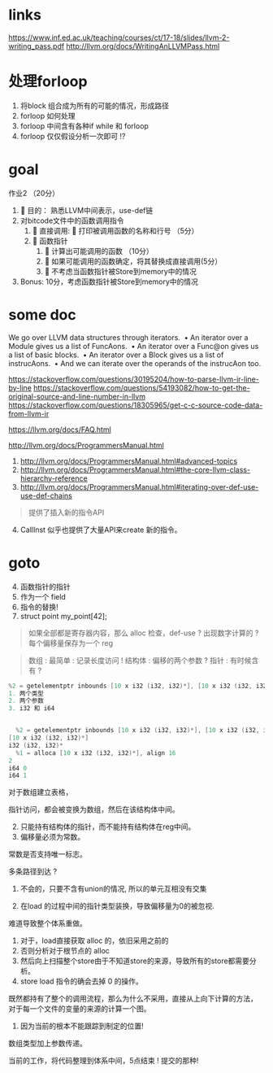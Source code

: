 # links
https://www.inf.ed.ac.uk/teaching/courses/ct/17-18/slides/llvm-2-writing_pass.pdf
http://llvm.org/docs/WritingAnLLVMPass.html

# 处理forloop
1. 将block 组合成为所有的可能的情况，形成路径
2. forloop 如何处理
3. forloop 中间含有各种if while 和 forloop
4. forloop 仅仅假设分析一次即可 !?



# goal
作业2 （20分）
1.  目的： 熟悉LLVM中间表示，use-def链
2. 对bitcode文件中的函数调用指令
    1.  直接调用:  打印被调用函数的名称和行号 （5分）
    2.  函数指针
        1.  计算出可能调用的函数 （10分）
        2.  如果可能调用的函数确定，将其替换成直接调用(5分）
        3.  不考虑当函数指针被Store到memory中的情况
3. Bonus: 10分，考虑函数指针被Store到memory中的情况

# some doc
We go over LLVM data structures through iterators. 
• An iterator over a Module gives us a list of FuncAons. 
• An iterator over a Func@on gives us a list of basic blocks. 
• An iterator over a Block gives us a list of instrucAons. 
• And we can iterate over the operands of the instrucAon too.

https://stackoverflow.com/questions/30195204/how-to-parse-llvm-ir-line-by-line
https://stackoverflow.com/questions/54193082/how-to-get-the-original-source-and-line-number-in-llvm
https://stackoverflow.com/questions/18305965/get-c-c-source-code-data-from-llvm-ir

https://llvm.org/docs/FAQ.html


http://llvm.org/docs/ProgrammersManual.html
1. http://llvm.org/docs/ProgrammersManual.html#advanced-topics
2. http://llvm.org/docs/ProgrammersManual.html#the-core-llvm-class-hierarchy-reference
3. http://llvm.org/docs/ProgrammersManual.html#iterating-over-def-use-use-def-chains
> 提供了插入新的指令API

4. CallInst 似乎也提供了大量API来create 新的指令。

# goto
4. 函数指针的指针
5. 作为一个 field 
4. 指令的替换!
5. struct point my_point[42];


> 如果全部都是寄存器内容，那么 alloc 检查，def-use 
> ? 出现数字计算的 ? 每个偏移量保存为一个 reg

> 数组 : 最简单 : 记录长度访问 ! 
> 结构体 : 偏移的两个参数 ?
> 指针 : 有时候含有 ?

```c
%2 = getelementptr inbounds [10 x i32 (i32, i32)*], [10 x i32 (i32, i32)*]* %1, i64 0, i64 1
1. 两个类型
2. 两个参数
3. i32 和 i64


  %2 = getelementptr inbounds [10 x i32 (i32, i32)*], [10 x i32 (i32, i32)*]* %1, i64 0, i64 1
[10 x i32 (i32, i32)*]
i32 (i32, i32)*
  %1 = alloca [10 x i32 (i32, i32)*], align 16
2
i64 0
i64 1
```

对于数组建立表格，

指针访问，都会被变换为数组，然后在该结构体中间。

2. 只能持有结构体的指针，而不能持有结构体在reg中间。
3. 偏移量必须为常数。

常数是否支持唯一标志。

多条路径到达 ?
1. 不会的，只要不含有union的情况, 所以的单元互相没有交集

1. 在load 的过程中间的指针类型装换，导致偏移量为0的被忽视. 



难道导致整个体系重做。
1. 对于，load直接获取 alloc 的，依旧采用之前的
2. 否则分析对于根节点的 alloc
3. 然后向上扫描整个store由于不知道store的来源，导致所有的store都需要分析。
4. store load 指令的确会去掉 0 的操作。


既然都持有了整个的调用流程，那么为什么不采用，直接从上向下计算的方法，
对于每一个文件的变量的来源的计算一个图。
1. 因为当前的根本不能跟踪到制定的位置!

数组类型加上参数传递。


当前的工作，将代码整理到体系中间，5点结束 ! 提交的那种!

